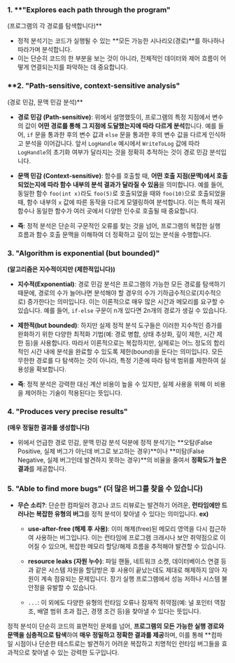 
### 1. **"Explores each path through the program" 
(프로그램의 각 경로를 탐색합니다)**

- 정적 분석기는 코드가 실행될 수 있는 **모든 가능한 시나리오(경로)**를 하나하나 따라가며 분석합니다.
- 이는 단순히 코드의 한 부분을 보는 것이 아니라, 전체적인 데이터와 제어 흐름이 어떻게 연결되는지를 파악하는 데 중요합니다.

### **2. "Path-sensitive, context-sensitive analysis" 
(경로 민감, 문맥 민감 분석)**

- **경로 민감 (Path-sensitive)**: 위에서 설명했듯이, 프로그램의 특정 지점에서 변수의 값이 **어떤 경로를 통해 그 지점에 도달했는지에 따라 다르게 분석**합니다. 예를 들어, `if` 문을 통과한 후의 변수 값과 `else` 문을 통과한 후의 변수 값을 다르게 인식하고 분석을 이어갑니다. 앞서 `LogHandle` 예시에서 `WriteToLog` 값에 따라 `LogHandle`의 초기화 여부가 달라지는 것을 정확히 추적하는 것이 경로 민감 분석입니다.

- **문맥 민감 (Context-sensitive)**: 함수를 호출할 때, **어떤 호출 지점(문맥)에서 호출되었는지에 따라 함수 내부의 분석 결과가 달라질 수 있음**을 의미합니다. 예를 들어, 동일한 함수 `foo(int x)`라도 `foo(5)`로 호출되었을 때와 `foo(10)`으로 호출되었을 때, 함수 내부의 `x` 값에 따른 동작을 다르게 모델링하여 분석합니다. 이는 특히 재귀 함수나 동일한 함수가 여러 곳에서 다양한 인수로 호출될 때 중요합니다.

- **즉**: 정적 분석은 단순히 구문적인 오류를 찾는 것을 넘어, 프로그램의 복잡한 실행 흐름과 함수 호출 문맥을 이해하여 더 정확하고 깊이 있는 분석을 수행합니다.

### 3. "Algorithm is exponential (but bounded)" 
**(알고리즘은 지수적이지만 (제한적입니다))**
- **지수적(Exponential)**: 경로 민감 분석은 프로그램의 가능한 모든 경로를 탐색하기 때문에, 경로의 수가 늘어나면 분석해야 할 경우의 수가 기하급수적으로(지수적으로) 증가한다는 의미입니다. 이는 이론적으로 매우 많은 시간과 메모리를 요구할 수 있습니다. 예를 들어, `if-else` 구문이 n개 있다면 2n개의 경로가 생길 수 있습니다.  

- **제한적(but bounded)**: 하지만 실제 정적 분석 도구들은 이러한 지수적인 증가를 완화하기 위한 다양한 최적화 기법(예: 경로 병합, 상태 추상화, 깊이 제한, 시간 제한 등)을 사용합니다. 따라서 이론적으로는 복잡하지만, 실제로는 어느 정도의 합리적인 시간 내에 분석을 완료할 수 있도록 제한(bound)을 둔다는 의미입니다. 모든 무한한 경로를 다 탐색하는 것이 아니라, 특정 기준에 따라 탐색 범위를 제한하여 실용성을 확보합니다.

- **즉**: 정적 분석은 강력한 대신 계산 비용이 높을 수 있지만, 실제 사용을 위해 이 비용을 제어하는 기술이 적용된다는 뜻입니다.

### 4. "Produces very precise results" 
**(매우 정밀한 결과를 생성합니다)**

- 위에서 언급한 경로 민감, 문맥 민감 분석 덕분에 정적 분석기는 **오탐(False Positive, 실제 버그가 아닌데 버그로 보고하는 경우)**이나 **미탐(False Negative, 실제 버그인데 발견하지 못하는 경우)**의 비율을 줄여서 **정확도가 높은 결과**를 제공합니다.

### **5. "Able to find more bugs" (더 많은 버그를 찾을 수 있습니다)**

- **무슨 소리?**: 단순한 컴파일러 경고나 코드 리뷰로는 발견하기 어려운, **런타임에만 드러나는 복잡한 유형의 버그**를 정적 분석이 찾아낼 수 있다는 의미입니다.
  **ex)**  
    - **use-after-free (해제 후 사용)**: 이미 해제(free)된 메모리 영역을 다시 접근하여 사용하는 버그입니다. 이는 런타임에 프로그램 크래시나 보안 취약점으로 이어질 수 있으며, 복잡한 메모리 할당/해제 흐름을 추적해야 발견할 수 있습니다.
        
    - **resource leaks (자원 누수)**: 파일 핸들, 네트워크 소켓, 데이터베이스 연결 등과 같은 시스템 자원을 할당받은 후 사용이 끝났는데도 제대로 해제하지 않아 자원이 계속 점유되는 문제입니다. 장기 실행 프로그램에서 성능 저하나 시스템 불안정을 유발할 수 있습니다.
        
    - `...`: 이 외에도 다양한 유형의 런타임 오류나 잠재적 취약점(예: 널 포인터 역참조, 배열 범위 초과 접근, 경쟁 조건 등)을 찾아낼 수 있다는 뜻입니다.



정적 분석이 단순히 코드의 표면적인 문제를 넘어, **프로그램의 모든 가능한 실행 경로와 문맥을 심층적으로 탐색**하여 **매우 정밀하고 정확한 결과를 제공**하며, 이를 통해 **컴파일 시점이나 단순한 테스트로는 발견하기 어려운 복잡하고 치명적인 런타임 버그들을 효과적으로 찾아낼 수 있는 강력한 도구입니다.